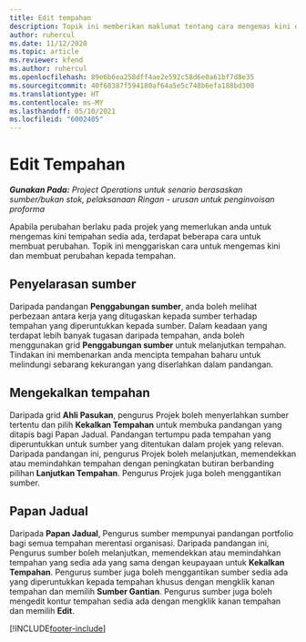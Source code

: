 ```yaml
---
title: Edit tempahan
description: Topik ini memberikan maklumat tentang cara mengemas kini dan membuat perubahan kepada tempahan.
author: ruhercul
ms.date: 11/12/2020
ms.topic: article
ms.reviewer: kfend
ms.author: ruhercul
ms.openlocfilehash: 89e6b6ea258dff4ae2e592c58d6e0a61bf7d8e35
ms.sourcegitcommit: 40f68387f594180af64a5e5c748b6efa188bd300
ms.translationtype: HT
ms.contentlocale: ms-MY
ms.lasthandoff: 05/10/2021
ms.locfileid: "6002405"
---
```

# <a name="edit-bookings"></a>Edit Tempahan

_**Gunakan Pada:** Project Operations untuk senario berasaskan sumber/bukan stok, pelaksanaan Ringan - urusan untuk penginvoisan proforma_


Apabila perubahan berlaku pada projek yang memerlukan anda untuk mengemas kini tempahan sedia ada, terdapat beberapa cara untuk membuat perubahan. Topik ini menggariskan cara untuk mengemas kini dan membuat perubahan kepada tempahan.

## <a name="resource-reconciliation"></a>Penyelarasan sumber

Daripada pandangan **Penggabungan sumber**, anda boleh melihat perbezaan antara kerja yang ditugaskan kepada sumber terhadap tempahan yang diperuntukkan kepada sumber. Dalam keadaan yang terdapat lebih banyak tugasan daripada tempahan, anda boleh menggunakan grid **Penggabungan sumber** untuk melanjutkan tempahan. Tindakan ini membenarkan anda mencipta tempahan baharu untuk melindungi sebarang kekurangan yang diserlahkan dalam pandangan.

## <a name="maintain-bookings"></a>Mengekalkan tempahan

Daripada grid **Ahli Pasukan**, pengurus Projek boleh menyerlahkan sumber tertentu dan pilih **Kekalkan Tempahan** untuk membuka pandangan yang ditapis bagi Papan Jadual. Pandangan tertumpu pada tempahan yang diperuntukkan untuk sumber yang ditentukan dalam projek yang relevan. Daripada pandangan ini, pengurus Projek boleh melanjutkan, memendekkan atau memindahkan tempahan dengan peningkatan butiran berbanding pilihan **Lanjutkan Tempahan**. Pengurus Projek juga boleh menggantikan sumber.

## <a name="schedule-board"></a>Papan Jadual

Daripada **Papan Jadual**, Pengurus sumber mempunyai pandangan portfolio bagi semua tempahan merentasi organisasi. Daripada pandangan ini, Pengurus sumber boleh melanjutkan, memendekkan atau memindahkan tempahan yang sedia ada yang sama dengan keupayaan untuk **Kekalkan Tempahan**. Pengurus sumber juga boleh menggantikan sumber sedia ada yang diperuntukkan kepada tempahan khusus dengan mengklik kanan tempahan dan memilih **Sumber Gantian**. Pengurus sumber juga boleh mengedit kontur tempahan sedia ada dengan mengklik kanan tempahan dan memilih **Edit**.


[!INCLUDE[footer-include](../includes/footer-banner.md)]